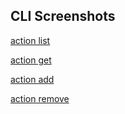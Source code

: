 ## CLI Screenshots

[action list](https://monosnap.com/direct/0mzq60eKAvu1OukhApjNfb3MbUy63X)

[action get](https://monosnap.com/direct/T4IpwJvGhTBJlD1ApswAO1GWzNZlpT)

[action add](https://monosnap.com/direct/N6N2JS3xcshKkfr25fEjxErGOvxxGR)

[action remove](https://monosnap.com/direct/Wb6fCopThlgzLuVdPZ1aOdlNQkgmb7)
